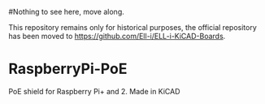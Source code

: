 #Nothing to see here, move along.

This repository remains only for historical purposes, the official repository has been moved to https://github.com/Ell-i/ELL-i-KiCAD-Boards.

# RaspberryPi-PoE
PoE shield for Raspberry Pi+ and 2. Made in KiCAD
